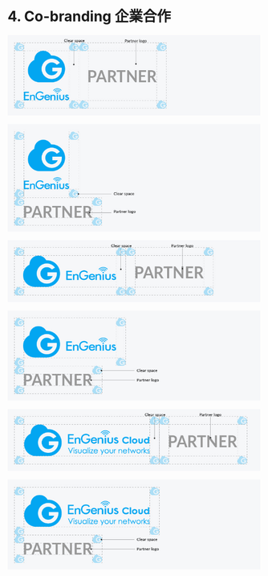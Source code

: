 # 4. Co-branding 企業合作

![](../.gitbook/assets/gong-zuo-qu-yu-77-fu-ben-36100.jpg)

![](../.gitbook/assets/gong-zuo-qu-yu-77-fu-ben-38100%20%281%29.jpg)

![](../.gitbook/assets/gong-zuo-qu-yu-77-fu-ben-35100%20%281%29.jpg)

![](../.gitbook/assets/gong-zuo-qu-yu-77-fu-ben-37100.jpg)

![](../.gitbook/assets/gong-zuo-qu-yu-77-fu-ben-19100.jpg)

![](../.gitbook/assets/gong-zuo-qu-yu-77-fu-ben-20100.jpg)



